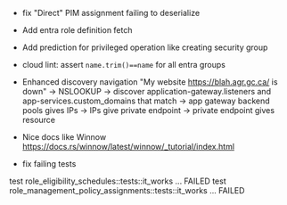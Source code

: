 - fix "Direct" PIM assignment failing to deserialize
- Add entra role definition fetch
- Add prediction for privileged operation like creating security group

- cloud lint: assert `name.trim()==name` for all entra groups

- Enhanced discovery navigation
"My website https://blah.agr.gc.ca/ is down"
-> NSLOOKUP
-> discover application-gateway.listeners and app-services.custom_domains that match
-> app gateway backend pools gives IPs
-> IPs give private endpoint
-> private endpoint gives resource

- Nice docs like Winnow https://docs.rs/winnow/latest/winnow/_tutorial/index.html


- fix failing tests

test role_eligibility_schedules::tests::it_works ... FAILED
test role_management_policy_assignments::tests::it_works ... FAILED